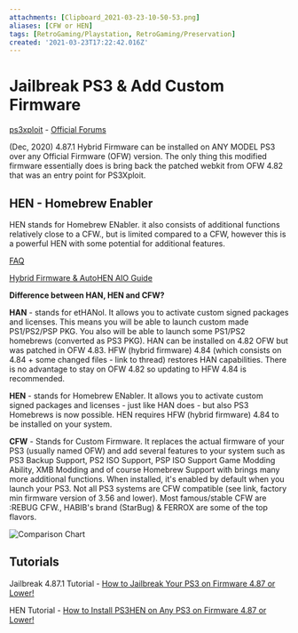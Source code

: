```yaml
---
attachments: [Clipboard_2021-03-23-10-50-53.png]
aliases: [CFW or HEN]
tags: [RetroGaming/Playstation, RetroGaming/Preservation]
created: '2021-03-23T17:22:42.016Z'
---
```


# Jailbreak PS3 & Add Custom Firmware

[ps3xploit](http://ps3xploit.com) - [Official Forums](https://www.psx-place.com/forums/PS3Xploit/)

(Dec, 2020) 4.87.1 Hybrid Firmware can be installed on ANY MODEL PS3 over any Official Firmware (OFW) version.  The only thing this modified firmware essentially does is bring back the patched webkit from OFW 4.82 that was an entry point for PS3Xploit.

## HEN - Homebrew Enabler

HEN stands for Homebrew ENabler. it also consists of additional functions relatively close to a CFW., but is limited compared to a CFW, however this is a powerful HEN with some potential for additional features.

[FAQ](https://www.psx-place.com/threads/ps3hen-f-a-q.24023/)

[Hybrid Firmware & AutoHEN AIO Guide](https://www.psx-place.com/threads/tutorial-ps3hen-the-great-ps3-hen-all-in-one-guide.24369/)

**Difference between HAN, HEN and CFW?**

**HAN** - stands for etHANol. It allows you to activate custom signed packages and licenses. This means you will be able to launch custom made PS1/PS2/PSP PKG. You also will be able to launch some PS1/PS2 homebrews (converted as PS3 PKG). HAN can be installed on 4.82 OFW but was patched in OFW 4.83. HFW (hybrid firmware) 4.84 (which consists on 4.84 + some changed files - link to thread) restores HAN capabilities. There is no advantage to stay on OFW 4.82 so updating to HFW 4.84 is recommended.

**HEN** - stands for Homebrew ENabler. It allows you to activate custom signed packages and licenses - just like HAN does - but also PS3 Homebrews is now possible.  HEN requires HFW (hybrid firmware) 4.84 to be installed on your system.

**CFW** - Stands for Custom Firmware. It replaces the actual firmware of your PS3 (usually named OFW) and add several features to your system such as PS3 Backup Support, PS2 ISO Support, PSP ISO Support Game Modding Ability, XMB Modding and of course Homebrew Support with brings many more additional functions.  When installed, it's enabled by default when you launch your PS3. Not all PS3 systems are CFW compatible (see link, factory min firmware version of 3.56 and lower). Most famous/stable CFW are :REBUG CFW., HABIB's brand (StarBug) & FERROX are some of the top flavors.

![Comparison Chart](Clipboard_2021-03-23-10-50-53.png)

## Tutorials

Jailbreak 4.87.1 Tutorial - [How to Jailbreak Your PS3 on Firmware 4.87 or Lower!](https://www.youtube.com/watch?v=Eckd06nFReY)

HEN Tutorial - [How to Install PS3HEN on Any PS3 on Firmware 4.87 or Lower!](https://www.youtube.com/watch?v=fOKemRHAZ3c)

